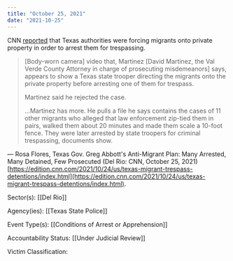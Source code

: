 ```yaml
---
title: "October 25, 2021"
date: "2021-10-25"
---
```


CNN [reported](https://edition.cnn.com/2021/10/24/us/texas-migrant-trespass-detentions/index.html) that Texas authorities were forcing migrants onto private property in order to arrest them for trespassing.

> \[Body-worn camera\] video that, Martinez \[David Martinez, the Val Verde County Attorney in charge of prosecuting misdemeanors\] says, appears to show a Texas state trooper directing the migrants onto the private property before arresting one of them for trespass.
> 
> Martinez said he rejected the case.
> 
> …Martinez has more. He pulls a file he says contains the cases of 11 other migrants who alleged that law enforcement zip-tied them in pairs, walked them about 20 minutes and made them scale a 10-foot fence. They were later arrested by state troopers for criminal trespassing, documents show.

— Rosa Flores, Texas Gov. Greg Abbott's Anti-Migrant Plan: Many Arrested, Many Detained, Few Prosecuted (Del Rio: CNN, October 25, 2021) [https://edition.cnn.com/2021/10/24/us/texas-migrant-trespass-detentions/index.html](https://edition.cnn.com/2021/10/24/us/texas-migrant-trespass-detentions/index.html).

Sector(s): [[Del Rio]]

Agency(ies): [[Texas State Police]]

Event Type(s): [[Conditions of Arrest or Apprehension]]

Accountability Status: [[Under Judicial Review]]

Victim Classification: 